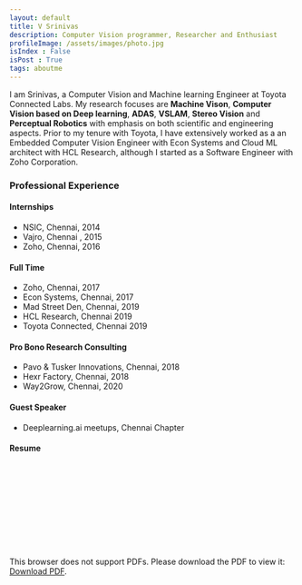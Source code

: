 ```yaml
---
layout: default
title: V Srinivas
description: Computer Vision programmer, Researcher and Enthusiast
profileImage: /assets/images/photo.jpg
isIndex : False
isPost : True
tags: aboutme
---
```

I am Srinivas, a Computer Vision and Machine learning Engineer at Toyota Connected Labs. My research focuses are **Machine Vison**, **Computer Vision based on Deep learning**, **ADAS**, **VSLAM**, **Stereo Vision** and **Perceptual Robotics** with emphasis on both scientific and engineering aspects. Prior to my tenure with Toyota, I have extensively worked as a an Embedded Computer Vision Engineer with Econ Systems and Cloud ML architect with HCL Research, although I started as a Software Engineer with Zoho Corporation.

### Professional Experience

#### Internships
* NSIC, Chennai, 2014
* Vajro, Chennai , 2015
* Zoho, Chennai, 2016

#### Full Time
* Zoho, Chennai, 2017
* Econ Systems, Chennai, 2017
* Mad Street Den, Chennai, 2019
* HCL Research, Chennai 2019
* Toyota Connected, Chennai 2019

#### Pro Bono Research Consulting
* Pavo & Tusker Innovations, Chennai, 2018
* Hexr Factory, Chennai, 2018
* Way2Grow, Chennai, 2020

#### Guest Speaker
* Deeplearning.ai meetups, Chennai Chapter

#### Resume
<object data="/assets/pdf/Vishal_Srinivas_VisualCV_Resume.pdf" type="application/pdf" width="700px" height="700px">
    <embed src="/assets/pdf/Vishal_Srinivas_VisualCV_Resume.pdf"/>
    <p>This browser does not support PDFs. Please download the PDF to view it: <a href="/assets/pdf/Vishal_Srinivas_VisualCV_Resume.pdf">Download PDF</a>.</p>
</object>